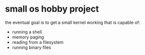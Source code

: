 # small os hobby project

the eventual goal is to get a small kernel working that is capable of:
- running a shell
- memory paging
- reading from a filesystem
- running binary files
